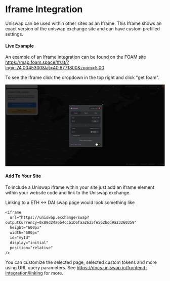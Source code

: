 # Iframe Integration

Uniswap can be used within other sites as an Iframe. This Iframe shows an exact version of the uniswap.exchange site and can have custom prefilled settings. 

#### Live Example

An example of an Iframe integration can be found on the FOAM site https://map.foam.space/#/at/?lng=-74.0045300&lat=40.6771800&zoom=5.00

To see the Iframe click the dropdown in the top right and click "get foam". 

![Foam Iframe Example](../.gitbook/assets/foamiframe.png)

#### Add To Your Site

To include a Uniswap iframe within your site just add an iframe element within your website code and link to the Uniswap exchange. 

Linking to a ETH <-> DAI swap page would look something like

```            
<iframe
  url="https://uniswap.exchange/swap?outputCurrency=0x89d24a6b4ccb1b6faa2625fe562bdd9a23260359"
  height="600px"
  width="600px"
  id="myId"
  display="initial"
  position="relative"
/>
```

You can customize the selected page, selected custom tokens and more using URL query parameters. See https://docs.uniswap.io/frontend-integration/linking for more. 
